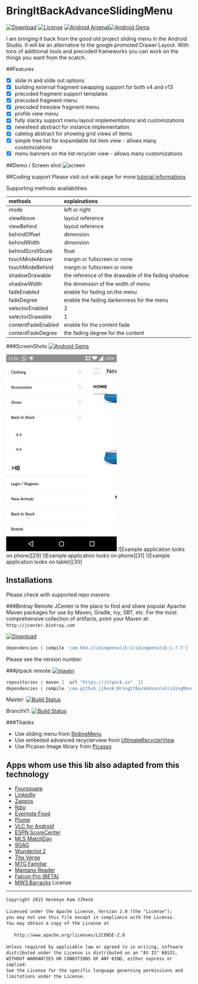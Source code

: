 # BringItBackAdvanceSlidingMenu

[![Download](https://api.bintray.com/packages/jjhesk/maven/slidingmenulib/images/download.svg)][23] [![License](https://img.shields.io/badge/license-Apache%202-blue.svg)][24]
[![Android Arsenal](https://img.shields.io/badge/Android%20Arsenal-BringItBackAdvanceSlidingMenu-brightgreen.svg?style=flat)](http://android-arsenal.com/details/1/2099)[![Android Gems](http://www.android-gems.com/badge/jjhesk/BringItBackAdvanceSlidingMenu.svg?branch=master)](http://www.android-gems.com/lib/jjhesk/BringItBackAdvanceSlidingMenu)


I am bringing it back from the good old project sliding menu in the Android Studio. It will be an alternative to the google promoted Drawer Layout. With tons of additional tools and precoded frameworks you can work on the things you want from the scatch.

##Features
- [x] slide in and slide out options
- [x] building external fragment swapping support for both v4 and v13
- [x] precoded fragment support templates
- [x] precoded fragment menu
- [x] precoded treeview fragment menu
- [x] profile view menu
- [x] fully slacky support menu layout implementations and customizations
- [x] newsfeed abstract for instance implementation
- [x] catelog abstract for showing grid views of items
- [x] simple tree list for expandable list item view - allows many customizations
- [x] menu banners on the list recycler view - allows many customizations

##Demo / Screen shot
![screen](http://i.giphy.com/zkgxuf3TFYOFW.gif)

##Coding support
Please visit out wiki page for more [tutorial informations][28]

Supporting methods availabilities

| methods | explainations|
| :---- | :---- |
| mode| left or right |
| viewAbove| layout reference |
| viewBehind| layout reference |
| behindOffset| dimension |
| behindWidth| dimension |
| behindScrollScale| float |
| touchModeAbove| margin or fullscreen or none|
| touchModeBehind| margin or fullscreen or none|
| shadowDrawable| the reference of the drawable of the fading shadow|
| shadowWidth| the dimension of the width of menu|
| fadeEnabled| enable for fading on the menu|
| fadeDegree| enable the fading darkenness for the menu|
| selectorEnabled| 2 |
| selectorDrawable| 1|
| contentFadeEnabled| enable for the content fade|
| contentFadeDegree| the fading degree for the content|

###ScreenShots
[![Android Gems](http://www.android-gems.com/badge/jjhesk/BringItBackAdvanceSlidingMenu.svg?branch=master)](http://www.android-gems.com/lib/jjhesk/BringItBackAdvanceSlidingMenu)


<img src="scn/device-2015-06-30-110654.png" width="300px"/>
![Example application looks on phone][29]
![Example application looks on phone][31]
![Example application looks on tablet][30]


## Installations
Please check with supported repo mavens


###Bintray Remote
JCenter is the place to find and share popular Apache Maven packages for use by Maven, Gradle, Ivy, SBT, etc. 
For the most comprehensive collection of artifacts, point your Maven at: `http://jcenter.bintray.com` 

[![Download](https://api.bintray.com/packages/jjhesk/maven/slidingmenulib/images/download.svg)][23]
```gradle
dependencies { compile 'com.hkm.slidingmenulib:slidingmenulib:1.7.7'}
```

Please see the version number.

###jitpack remote
[![maven](https://img.shields.io/github/tag/jjhesk/BringItBackAdvanceSlidingMenu.svg?label=maven)][23]
```gradle
repositories { maven {  url "https://jitpack.io"  }}
dependencies { compile 'com.github.jjhesk:BringItBackAdvanceSlidingMenu:vX.XX'}
```

Master: [![Build Status](https://travis-ci.org/jjhesk/BringItBackAdvanceSlidingMenu.svg?branch=master)][22]

BranchV1: [![Build Status](https://travis-ci.org/jjhesk/BringItBackAdvanceSlidingMenu.svg?branch=V1)][22]


###Thanks
* Use sliding menu from  [SlidingMenu][26]
* Use embeded advanced recyclerview from [UltimateRecyclerView][25]
* Use Picasso Image library from [Picasso][27]


## Apps whom use this lib also adapted from this technology
* [Foursquare][15]
* [LinkedIn][19]
* [Zappos][20]
* [Rdio][8]
* [Evernote Food][18]
* [Plume][4]
* [VLC for Android][5]
* [ESPN ScoreCenter][14]
* [MLS MatchDay][16]
* [9GAG][17]
* [Wunderlist 2][13]
* [The Verge][6]
* [MTG Familiar][9]
* [Mantano Reader][10]
* [Falcon Pro (BETA)][12]
* [MW3 Barracks][11]
License
--------

    Copyright 2015 Heskeyo Kam JJhesk

    Licensed under the Apache License, Version 2.0 (the "License");
    you may not use this file except in compliance with the License.
    You may obtain a copy of the License at

       http://www.apache.org/licenses/LICENSE-2.0

    Unless required by applicable law or agreed to in writing, software
    distributed under the License is distributed on an "AS IS" BASIS,
    WITHOUT WARRANTIES OR CONDITIONS OF ANY KIND, either express or implied.
    See the License for the specific language governing permissions and
    limitations under the License.


[1]: http://twitter.com/slidingmenu
[2]: http://actionbarsherlock.com/
[3]: https://play.google.com/store/apps/details?id=com.zappos.android&hl=en
[4]: https://play.google.com/store/apps/details?id=com.levelup.touiteur&hl=en
[5]: https://play.google.com/store/apps/details?id=org.videolan.vlc.betav7neon
[6]: https://play.google.com/store/apps/details?id=com.verge.android
[7]: http://bit.ly/TWejze
[8]: https://play.google.com/store/apps/details?id=com.rdio.android.ui
[9]: https://play.google.com/store/apps/details?id=com.gelakinetic.mtgfam
[10]: https://play.google.com/store/apps/details?id=com.mantano.reader.android
[11]: https://play.google.com/store/apps/details?id=com.phonegap.MW3BarracksFree
[12]: http://forum.xda-developers.com/showthread.php?p=34361296
[13]: http://bit.ly/xs1sMN
[14]: https://play.google.com/store/apps/details?id=com.espn.score_center
[15]: https://play.google.com/store/apps/details?id=com.joelapenna.foursquared
[16]: https://play.google.com/store/apps/details?id=com.mlssoccer
[17]: https://play.google.com/store/apps/details?id=com.ninegag.android.app
[18]: https://play.google.com/store/apps/details?id=com.evernote.food
[19]: https://play.google.com/store/apps/details?id=com.linkedin.android
[20]: https://play.google.com/store/apps/details?id=com.zappos.android
[21]: https://bintray.com/jjhesk/maven/slidingmenulib/_latestVersion
[22]: https://travis-ci.org/jjhesk/BringItBackAdvanceSlidingMenu
[23]: https://bintray.com/jjhesk/maven/slidingmenulib/_latestVersion
[24]: https://www.apache.org/licenses/LICENSE-2.0
[25]: https://github.com/cymcsg/UltimateRecyclerView
[26]: https://github.com/jfeinstein10/SlidingMenu
[27]: https://github.com/square/picasso
[28]: https://github.com/jjhesk/BringItBackAdvanceSlidingMenu/wiki
[29]: https://lh5.ggpht.com/jDdm1FbB13aXq11J61__URorAlT-h12kvU0VlaaDdL1PF5wNrUOVJmdKMqlz506hIg
[30]: https://lh6.ggpht.com/yYy24DPwltmo1Xp0SPAyWzpKOIF7azoTvlveH3X4XWkHo_xm0UQ1lcT-1NJl8QUWBCDA
[31]: https://lh4.ggpht.com/98rCqlg4r2aUJCFKZ-_-yTJpVd2OAN4SMzqpiDAvDX-IM0IDTXcvoPEKfQJWQM1IXUU-
